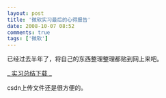 ```yaml
---
layout: post
title: '微软实习最后的心得报告'
date: 2008-10-07 08:52
comments: true
tags: ['微软']
---
```


已经过去半年了，将自己的东西整理整理都贴到网上来吧。

[ _ 实习总结下载 _ ](http://download.csdn.net/source/670043)

csdn上传文件还是很方便的。

